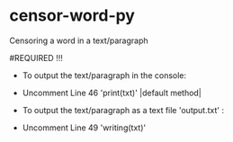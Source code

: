 # censor-word-py
Censoring a word in a text/paragraph

#REQUIRED !!!

- To output the text/paragraph in the console:
- Uncomment Line 46 'print(txt)' |default method|

- To output the text/paragraph as a text file 'output.txt' :
- Uncomment Line 49 'writing(txt)' 
